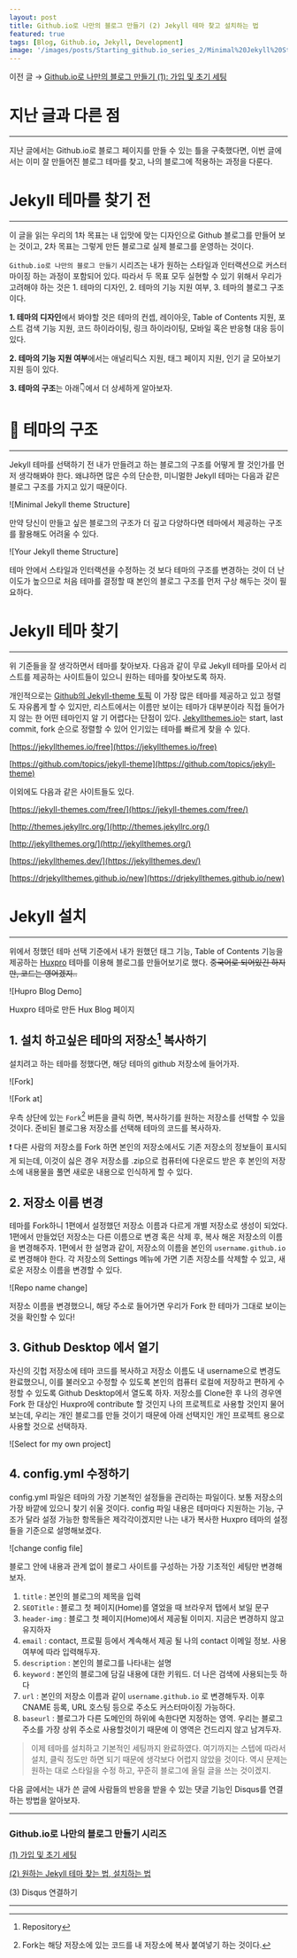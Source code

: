 ```yaml
---
layout: post
title: Github.io로 나만의 블로그 만들기 (2) Jekyll 테마 찾고 설치하는 법
featured: true
tags: [Blog, Github.io, Jekyll, Development]
image: '/images/posts/Starting_github.io_series_2/Minimal%20Jekyll%20Structure.png'
---
```

이전 글 → [Github.io로 나만의 블로그 만들기 (1): 가입 및 초기 세팅](https://tjrichard.github.io/2020/07/06/starting-github.io-series-1/)

# 지난 글과 다른 점

---

지난 글에서는 Github.io로 블로그 페이지를 만들 수 있는 틀을 구축했다면, 이번 글에서는 이미 잘 만들어진 블로그 테마를 찾고, 나의 블로그에 적용하는 과정을 다룬다.

# Jekyll 테마를 찾기 전

---

이 글을 읽는 우리의 1차 목표는 내 입맛에 맞는 디자인으로 Github 블로그를 만들어 보는 것이고, 2차 목표는 그렇게 만든 블로그로 실제 블로그를 운영하는 것이다.

`Github.io로 나만의 블로그 만들기` 시리즈는 내가 원하는 스타일과 인터랙션으로 커스터마이징 하는 과정이 포함되어 있다. 따라서 두 목표 모두 실현할 수 있기 위해서 우리가 고려해야 하는 것은 1. 테마의 디자인, 2. 테마의 기능 지원 여부, 3. 테마의 블로그 구조이다.

**1. 테마의 디자인**에서 봐야할 것은 테마의 컨셉, 레이아웃, Table of Contents 지원, 포스트 검색 기능 지원, 코드 하이라이팅, 링크 하이라이팅, 모바일 혹은 반응형 대응 등이 있다.

**2. 테마의 기능 지원 여부**에서는 애널리틱스 지원, 태그 페이지 지원, 인기 글 모아보기 지원 등이 있다.

**3. 테마의 구조**는 아래👇에서 더 상세하게 알아보자.

# 🧱 테마의 구조

---

Jekyll 테마를 선택하기 전 내가 만들려고 하는 블로그의 구조를 어떻게 짤 것인가를 먼저 생각해봐야 한다. 왜냐하면 많은 수의 단순한, 미니멀한 Jekyll 테마는 다음과 같은 블로그 구조를 가지고 있기 때문이다.

![Minimal Jekyll theme Structure]

만약 당신이 만들고 싶은 블로그의 구조가 더 깊고 다양하다면 테마에서 제공하는 구조를 활용해도 어려울 수 있다.

![Your Jekyll theme Structure]

테마 안에서 스타일과 인터랙션을 수정하는 것 보다 테마의 구조를 변경하는 것이 더 난이도가 높으므로 처음 테마를 결정할 때 본인의 블로그 구조를 먼저 구상 해두는 것이 필요하다.

# Jekyll 테마 찾기

---

위 기준들을 잘 생각하면서 테마를 찾아보자. 다음과 같이 무료 Jekyll 테마를 모아서 리스트를 제공하는 사이트들이 있으니 원하는 테마를 찾아보도록 하자.

개인적으로는 [Github의 Jekyll-theme 토픽](https://github.com/topics/jekyll-theme) 이 가장 많은 테마를 제공하고 있고 정렬도 자유롭게 할 수 있지만, 리스트에서는 이름만 보이는 테마가 대부분이라 직접 들어가지 않는 한 어떤 테마인지 알 기 어렵다는 단점이 있다. [Jekyllthemes.io](http://jekyllthemes.io)는 start, last commit, fork 순으로 정렬할 수 있어 인기있는 테마를 빠르게 찾을 수 있다.

[https://jekyllthemes.io/free](https://jekyllthemes.io/free)

[https://github.com/topics/jekyll-theme](https://github.com/topics/jekyll-theme)

이외에도 다음과 같은 사이트들도 있다.

[https://jekyll-themes.com/free/](https://jekyll-themes.com/free/)

[http://themes.jekyllrc.org/](http://themes.jekyllrc.org/)

[http://jekyllthemes.org/](http://jekyllthemes.org/)

[https://jekyllthemes.dev/](https://jekyllthemes.dev/)

[https://drjekyllthemes.github.io/new](https://drjekyllthemes.github.io/new)

# Jekyll 설치

---

위에서 정했던 테마 선택 기준에서 내가 원했던 태그 기능, Table of Contents 기능을 제공하는 [Huxpro](https://github.com/Huxpro/huxpro.github.io) 테마를 이용해 블로그를 만들어보기로 했다. ~~중국어로 되어있긴 하지만, 코드는 영어겠지..~~

![Hupro Blog Demo]

Huxpro 테마로 만든 Hux Blog 페이지

## 1. 설치 하고싶은 테마의 저장소[^1] 복사하기

설치려고 하는 테마를 정했다면, 해당 테마의 github 저장소에 들어가자.

![Fork]

![Fork at]

우측 상단에 있는 `Fork`[^2] 버튼을 클릭 하면, 복사하기를 원하는 저장소를 선택할 수 있을 것이다. 준비된 블로그용 저장소를 선택해 테마의 코드를 복사하자.

❗️ 다른 사람의 저장소를 Fork 하면 본인의 저장소에서도 기존 저장소의 정보들이 표시되게 되는데, 이것이 싫은 경우 저장소를 .zip으로 컴퓨터에 다운로드 받은 후 본인의 저장소에 내용물을 풀면 새로운 내용으로 인식하게 할 수 있다.

## 2. 저장소 이름 변경

테마를 Fork하니 1편에서 설정했던 저장소 이름과 다르게 개별 저장소로 생성이 되었다. 1편에서 만들었던 저장소는 다른 이름으로 변경 혹은 삭제 후, 복사 해온 저장소의 이름을 변경해주자. 1편에서 한 설명과 같이, 저장소의 이름을 본인의 `username.github.io` 로 변경해야 한다. 각 저장소의 Settings 메뉴에 가면 기존 저장소를 삭제할 수 있고, 새로운 저장소 이름을 변경할 수 있다.

![Repo name change]

저장소 이름을 변경했으니, 해당 주소로 들어가면 우리가 Fork 한 테마가 그대로 보이는 것을 확인할 수 있다!

## 3. Github Desktop 에서 열기

자신의 깃헙 저장소에 테마 코드를 복사하고 저장소 이름도 내 username으로 변경도 완료했으니, 이를 불러오고 수정할 수 있도록 본인의 컴퓨터 로컬에 저장하고 편하게 수정할 수 있도록 Github Desktop에서 열도록 하자. 저장소를 Clone한 후 나의 경우엔 Fork 한 대상인 Huxpro에 contribute 할 것인지 나의 프로젝트로 사용할 것인지 물어보는데, 우리는 개인 블로그를 만들 것이기 때문에 아래 선택지인 개인 프로젝트 용으로 사용할 것으로 선택하자.

![Select for my own project]


## 4. config.yml 수정하기

config.yml 파일은 테마의 가장 기본적인 설정들을 관리하는 파일이다. 보통 저장소의 가장 바깥에 있으니 찾기 쉬울 것이다. config 파일 내용은 테마마다 지원하는 기능, 구조가 달라 설정 가능한 항목들은 제각각이겠지만 나는 내가 복사한 Huxpro 테마의 설정들을 기준으로 설명해보겠다.

![change config file]

블로그 안에 내용과 관계 없이 블로그 사이트를 구성하는 가장 기초적인 세팅만 변경해보자.

1. `title` : 본인의 블로그의 제목을 입력
2. `SEOTitle` : 블로그 첫 페이지(Home)를 열었을 때 브라우저 탭에서 보일 문구
3. `header-img` : 블로그 첫 페이지(Home)에서 제공될 이미지. 지금은 변경하지 않고 유지하자
4. `email` : contact, 프로필 등에서 계속해서 제공 될 나의 contact 이메일 정보. 사용 여부에 따라 입력해두자.
5. `description` : 본인의 블로그를 나타내는 설명
6. `keyword` : 본인의 블로그에 담길 내용에 대한 키워드. 더 나은 검색에 사용되는듯 하다
7. `url` : 본인의 저장소 이름과 같이 `username.github.io` 로 변경해두자. 이후 CNAME 등록, URL 호스팅 등으로 주소도 커스터마이징 가능하다. 
8. `baseurl` : 블로그가 다른 도메인의 하위에 속한다면 지정하는 영역. 우리는 블로그 주소를 가장 상위 주소로 사용할것이기 때문에 이 영역은 건드리지 않고 남겨두자.

> 이제 테마를 설치하고 기본적인 세팅까지 완료하였다. 여기까지는 스텝에 따라서 설치, 클릭 정도만 하면 되기 때문에 생각보다 어렵지 않았을 것이다. 역시 문제는 원하는 대로 스타일을 수정 하고, 꾸준히 블로그에 올릴 글을 쓰는 것이겠지.

다음 글에서는 내가 쓴 글에 사람들의 반응을 받을 수 있는 댓글 기능인 Disqus를 연결하는 방법을 알아보자.

---

### **Github.io로 나만의 블로그 만들기 시리즈**

[(1) 가입 및 초기 세팅](https://tjrichard.github.io/2020/07/06/starting-github.io-series-1/)

[(2) 원하는 Jekyll 테마 찾는 법, 설치하는 법](#)

(3) Disqus 연결하기

---

[^1]: Repository

[^2]: Fork는 해당 저장소에 있는 코드를 내 저장소에 복사 붙여넣기 하는 것이다.
